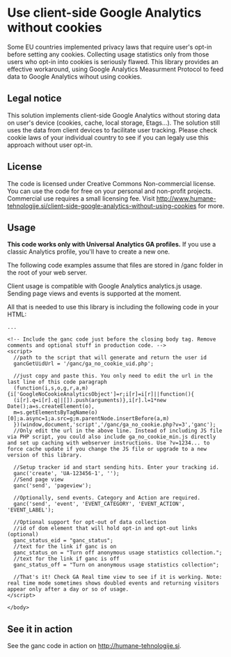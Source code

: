 Use client-side Google Analytics without cookies
============================

Some EU countries implemented privacy laws that require user's opt-in before setting any cookies. Collecting usage statistics only from those users who opt-in into cookies is seriously flawed. This library provides an effective workaround, using Google Analytics Measurment Protocol to feed data to Google Analytics wihout using cookies.

Legal notice
---------------
This solution implements client-side Google Analytics without storing data on user's device (cookies, cache, local storage, Etags...). The solution still uses the data from client devices to facilitate user tracking. Please check cookie laws of your individual country to see if you can legaly use this approach without user opt-in. 

License
---------------

The code is licensed under Creative Commons Non-commercial license. You can use the code for free on your personal and non-profit projects. Commercial use requires a small licensing fee. Visit http://www.humane-tehnologije.si/client-side-google-analytics-without-using-cookies for more.

Usage
--------------

__This code works only with Universal Analytics GA profiles.__ If you use a classic Analytics profile, you'll have to create a new one.

The following code examples assume that files are stored in /ganc folder in the root of your web server.

Client usage is compatible with Google Analytics analytics.js usage. Sending page views and events is supported at the moment.

All that is needed to use this library is including the following code in your HTML:

```<body>
...

<!-- Include the ganc code just before the closing body tag. Remove comments and optional stuff in production code. -->
<script>
  //path to the script that will generate and return the user id
  gancGetUidUrl = '/ganc/ga_no_cookie_uid.php';
  
  //just copy and paste this. You only need to edit the url in the last line of this code paragraph
  (function(i,s,o,g,r,a,m){i['GoogleNoCookieAnalyticsObject']=r;i[r]=i[r]||function(){
  (i[r].q=i[r].q||[]).push(arguments)},i[r].l=1*new Date();a=s.createElement(o),
  m=s.getElementsByTagName(o)[0];a.async=1;a.src=g;m.parentNode.insertBefore(a,m)
  })(window,document,'script','/ganc/ga_no_cookie.php?v=3','ganc');
  //Only edit the url in the above line. Instead of including JS file via PHP script, you could also include ga_no_cookie_min.js directly and set up caching with webserver instructions. Use ?v=1234... to force cache update if you change the JS file or upgrade to a new version of this library.

  //Setup tracker id and start sending hits. Enter your tracking id.
  ganc('create', 'UA-123456-1', '');
  //Send page view
  ganc('send', 'pageview');
  
  //Optionally, send events. Category and Action are required.
  ganc('send', 'event', 'EVENT_CATEGORY', 'EVENT_ACTION', 'EVENT_LABEL');
  
  //Optional support for opt-out of data collection
  //id of dom element that will hold opt-in and opt-out links (optional)
  ganc_status_eid = "ganc_status";
  //text for the link if ganc is on
  ganc_status_on = "Turn off anonymous usage statistics collection.";
  //text for the link if ganc is off
  ganc_status_off = "Turn on anonymous usage statistics collection";

  //That's it! Check GA Real time view to see if it is working. Note: real time mode sometimes shows doubled events and returning visitors appear only after a day or so of usage.
</script>

</body>
```

See it in action
------------------

See the ganc code in action on http://humane-tehnologije.si.

